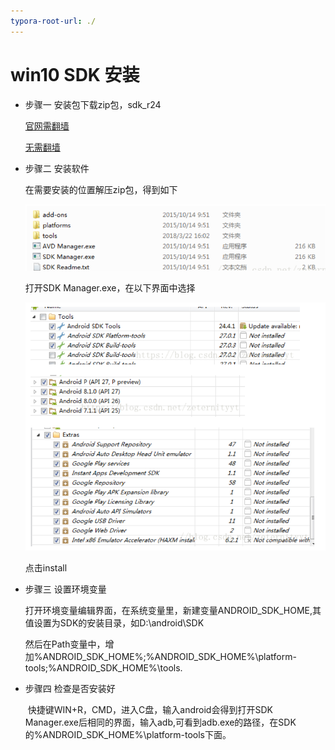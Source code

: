 ```yaml
---
typora-root-url: ./
---
```


# win10 SDK 安装

- 步骤一 安装包下载zip包，sdk_r24

  [官网需翻墙](https://developer.android.com/studio/index.html)

  [无需翻墙](http://www.androiddevtools.cn/)

- 步骤二 安装软件

  在需要安装的位置解压zip包，得到如下

  ![SDK安装图片1](SDK安装图片1.png)

  打开SDK Manager.exe，在以下界面中选择

  ![SDK安装图片2](SDK安装图片2.png)

  点击install

- 步骤三 设置环境变量

  ​	打开环境变量编辑界面，在系统变量里，新建变量ANDROID_SDK_HOME,其值设置为SDK的安装目录，如D:\android\SDK

  ​	然后在Path变量中，增加%ANDROID_SDK_HOME%;%ANDROID_SDK_HOME%\platform-tools;%ANDROID_SDK_HOME%\tools.

- 步骤四 检查是否安装好

  ​	快捷键WIN+R，CMD，进入C盘，输入android会得到打开SDK Manager.exe后相同的界面，输入adb,可看到adb.exe的路径，在SDK的%ANDROID_SDK_HOME%\platform-tools下面。

